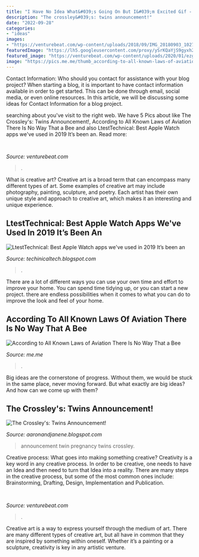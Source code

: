```yaml
---
title: "I Have No Idea What&#039;s Going On But I&#039;m Excited Gif - Announcement Twin Pregnancy Twins Crossley"
description: "The crossley&#039;s: twins announcement!"
date: "2022-09-28"
categories:
- "ideas"
images:
- "https://venturebeat.com/wp-content/uploads/2018/09/IMG_20180903_102707-1.jpg?w=757"
featuredImage: "https://lh5.googleusercontent.com/proxy/ySrKQaYjS9gyxh2LConac_MYYrkvyv99GhyQxVgDM9BghxFyJWdhKaaCnlq7_YRFvAjaE0W3Xm9NYb787dQylNm0D_PfdJZh3_w3sNhGYA=w1200-h630-p-k-no-nu"
featured_image: "https://venturebeat.com/wp-content/uploads/2020/01/ezgif-3-822d8bc317dd.gif?w=600"
image: "https://pics.me.me/thumb_according-to-all-known-laws-of-aviation-there-is-no-65586634.png"
---
```



Contact Information: Who should you contact for assistance with your blog project?
When starting a blog, it is important to have contact information available in order to get started. This can be done through email, social media, or even online resources. In this article, we will be discussing some ideas for Contact Information for a blog project.

	

		
searching about  you've visit to the right web. We have 5 Pics about  like The Crossley&#039;s: Twins Announcement!, According to All Known Laws of Aviation There Is No Way That a Bee and also LtestTechnical: Best Apple Watch apps we&#039;ve used in 2019 It’s been an. Read more:
		
    
## 

<img loading=lazy src="https://venturebeat.com/wp-content/uploads/2018/09/IMG_20180903_102707-1.jpg?w=757" onerror="this.onerror=null;this.src='https://tse3.mm.bing.net/th?id=OIP.Dnhhdm2edEw4m6F1HTB_ZgHaF3&amp;pid=15.1';" alt="">

_Source: venturebeat.com_

>. 

	

What is creative art?
Creative art is a broad term that can encompass many different types of art. Some examples of creative art may include photography, painting, sculpture, and poetry. Each artist has their own unique style and approach to creative art, which makes it an interesting and unique experience.

    
## LtestTechnical: Best Apple Watch Apps We&#039;ve Used In 2019 It’s Been An

<img loading=lazy src="https://lh5.googleusercontent.com/proxy/ySrKQaYjS9gyxh2LConac_MYYrkvyv99GhyQxVgDM9BghxFyJWdhKaaCnlq7_YRFvAjaE0W3Xm9NYb787dQylNm0D_PfdJZh3_w3sNhGYA=w1200-h630-p-k-no-nu" onerror="this.onerror=null;this.src='https://tse1.mm.bing.net/th?id=OIP.RpA6hGS32hc2VIVNEvtmXwHaEK&amp;pid=15.1';" alt="LtestTechnical: Best Apple Watch apps we&#039;ve used in 2019 It’s been an">

_Source: techinicaltech.blogspot.com_

>. 

	

There are a lot of different ways you can use your own time and effort to improve your home. You can spend time tidying up, or you can start a new project. there are endless possibilities when it comes to what you can do to improve the look and feel of your home.

    
## According To All Known Laws Of Aviation There Is No Way That A Bee

<img loading=lazy src="https://pics.me.me/thumb_according-to-all-known-laws-of-aviation-there-is-no-65586634.png" onerror="this.onerror=null;this.src='https://tse4.mm.bing.net/th?id=OIP.D6c0QXUowjEbW8x9hHH9YwAAAA&amp;pid=15.1';" alt="According to All Known Laws of Aviation There Is No Way That a Bee">

_Source: me.me_

>. 

	

Big ideas are the cornerstone of progress. Without them, we would be stuck in the same place, never moving forward. But what exactly are big ideas? And how can we come up with them?

    
## The Crossley&#039;s: Twins Announcement!

<img loading=lazy src="https://2.bp.blogspot.com/-CPmKfhwqKh8/UhkFdRE-cdI/AAAAAAAACQA/IprOxwr_Y5s/s1600/DSC_0826.JPG" onerror="this.onerror=null;this.src='https://tse1.mm.bing.net/th?id=OIP.zJkWHfPcpnMDcATh_w7iOQHaFc&amp;pid=15.1';" alt="The Crossley&#039;s: Twins Announcement!">

_Source: aaronandjanene.blogspot.com_

>announcement twin pregnancy twins crossley. 

	

Creative process: What goes into making something creative?
Creativity is a key word in any creative process. In order to be creative, one needs to have an Idea and then need to turn that Idea into a reality. There are many steps in the creative process, but some of the most common ones include: Brainstorming, Drafting, Design, Implementation and Publication.

    
## 

<img loading=lazy src="https://venturebeat.com/wp-content/uploads/2020/01/ezgif-3-822d8bc317dd.gif?w=600" onerror="this.onerror=null;this.src='https://tse2.mm.bing.net/th?id=OIP.Tqg4-Rq2yYcU1M5kEuV3LAHaEL&amp;pid=15.1';" alt="">

_Source: venturebeat.com_

>. 

	

Creative art is a way to express yourself through the medium of art. There are many different types of creative art, but all have in common that they are inspired by something within oneself. Whether it’s a painting or a sculpture, creativity is key in any artistic venture.

